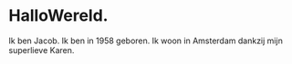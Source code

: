 # HalloWereld.
Ik ben Jacob.
Ik ben in 1958 geboren.
Ik woon in Amsterdam dankzij mijn superlieve Karen.
